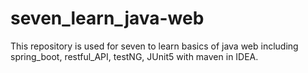 # seven_learn_java-web
This repository is used for seven to learn basics of java web including spring_boot, restful_API, testNG, JUnit5 with maven in IDEA.
